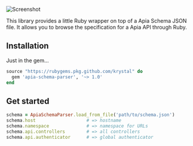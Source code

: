 ![Screenshot](https://share.adam.ac/21/Artboard-Copy-CdqXC7jrsr6Lk61YdB.png)

This library provides a little Ruby wrapper on top of a Apia Schema JSON file. It allows you to browse the specification for a Apia API through Ruby.

## Installation

Just in the gem...

```ruby
source "https://rubygems.pkg.github.com/krystal" do
  gem 'apia-schema-parser', '~> 1.0'
end
```

## Get started

```ruby
schema = ApiaSchemaParser.load_from_file('path/to/schema.json')
schema.host                   # => hostname
schema.namespace              # => namespace for URLs
schema.api.controllers        # => all controllers
schema.api.authenticator      # => global authenticator
```

